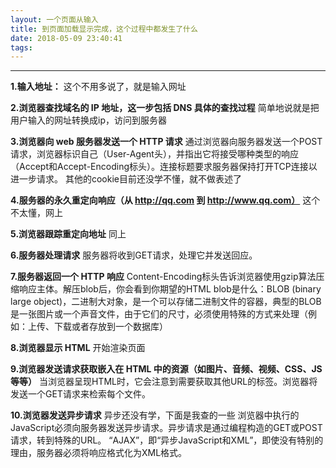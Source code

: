```yaml
---
layout: 一个页面从输入
title: 到页面加载显示完成，这个过程中都发生了什么
date: 2018-05-09 23:40:41
tags:
---
```

---

**1.输入地址：**
这个不用多说了，就是输入网址

**2.浏览器查找域名的 IP 地址，这一步包括 DNS 具体的查找过程**
简单地说就是把用户输入的网址转换成ip，访问到服务器

**3.浏览器向 web 服务器发送一个 HTTP 请求**
通过浏览器向服务器发送一个POST请求，浏览器标识自己（User-Agent头），并指出它将接受哪种类型的响应（Accept和Accept-Encoding标头）。连接标题要求服务器保持打开TCP连接以进一步请求。
其他的cookie目前还没学不懂，就不做表述了

**4.服务器的永久重定向响应（从 http://qq.com 到 http://www.qq.com）**
这个不太懂，网上

**5.浏览器跟踪重定向地址**
同上

**6.服务器处理请求**
服务器将收到GET请求，处理它并发送回应。

**7.服务器返回一个 HTTP 响应**
Content-Encoding标头告诉浏览器使用gzip算法压缩响应主体。解压blob后，你会看到你期望的HTML
blob是什么：BLOB (binary large object)，二进制大对象，是一个可以存储二进制文件的容器，典型的BLOB是一张图片或一个声音文件，由于它们的尺寸，必须使用特殊的方式来处理（例如：上传、下载或者存放到一个数据库）

**8.浏览器显示 HTML**
开始渲染页面

**9.浏览器发送请求获取嵌入在 HTML 中的资源（如图片、音频、视频、CSS、JS等等）**
当浏览器呈现HTML时，它会注意到需要获取其他URL的标签。浏览器将发送一个GET请求来检索每个文件。

**10.浏览器发送异步请求**
异步还没有学，下面是我查的一些
浏览器中执行的JavaScript必须向服务器发送异步请求。异步请求是通过编程构造的GET或POST请求，转到特殊的URL。
“AJAX”，即“异步JavaScript和XML”，即使没有特别的理由，服务器必须将响应格式化为XML格式。
